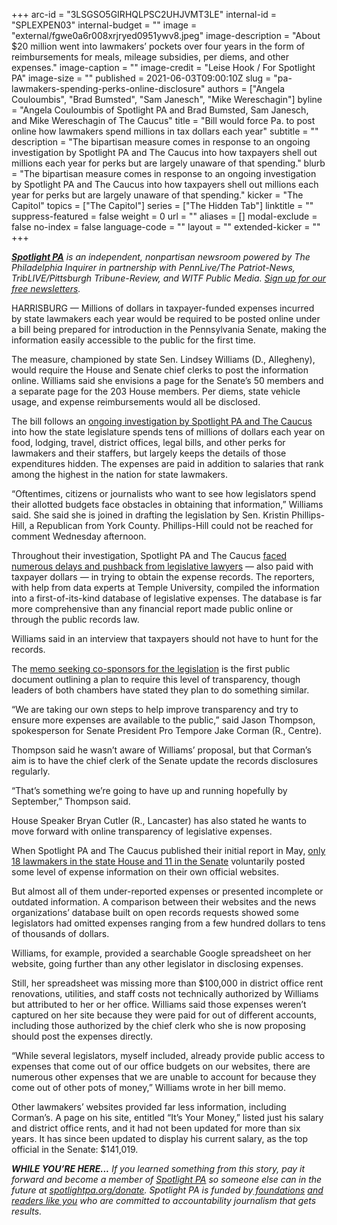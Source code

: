 +++
arc-id = "3LSGSO5GIRHQLPSC2UHJVMT3LE"
internal-id = "SPLEXPEN03"
internal-budget = ""
image = "external/fgwe0a6r008xrjryed0951ywv8.jpeg"
image-description = "About $20 million went into lawmakers’ pockets over four years in the form of reimbursements for meals, mileage subsidies, per diems, and other expenses."
image-caption = ""
image-credit = "Leise Hook / For Spotlight PA"
image-size = ""
published = 2021-06-03T09:00:10Z
slug = "pa-lawmakers-spending-perks-online-disclosure"
authors = ["Angela Couloumbis", "Brad Bumsted", "Sam Janesch", "Mike Wereschagin"]
byline = "Angela Couloumbis of Spotlight PA and Brad Bumsted, Sam Janesch, and Mike Wereschagin of The Caucus"
title = "Bill would force Pa. to post online how lawmakers spend millions in tax dollars each year"
subtitle = ""
description = "The bipartisan measure comes in response to an ongoing investigation by Spotlight PA and The Caucus into how taxpayers shell out millions each year for perks but are largely unaware of that spending."
blurb = "The bipartisan measure comes in response to an ongoing investigation by Spotlight PA and The Caucus into how taxpayers shell out millions each year for perks but are largely unaware of that spending."
kicker = "The Capitol"
topics = ["The Capitol"]
series = ["The Hidden Tab"]
linktitle = ""
suppress-featured = false
weight = 0
url = ""
aliases = []
modal-exclude = false
no-index = false
language-code = ""
layout = ""
extended-kicker = ""
+++

<a href="https://lesspage.com/"><i><b>Spotlight PA</b></i></a><i> is an independent, nonpartisan newsroom powered by The Philadelphia Inquirer in partnership with PennLive/The Patriot-News, TribLIVE/Pittsburgh Tribune-Review, and WITF Public Media. </i><a href="https://lesspage.com/newsletters"><i>Sign up for our free newsletters</i></a><i>.</i>

HARRISBURG — Millions of dollars in taxpayer-funded expenses incurred by state lawmakers each year would be required to be posted online under a bill being prepared for introduction in the Pennsylvania Senate, making the information easily accessible to the public for the first time.

The measure, championed by state Sen. Lindsey Williams (D., Allegheny), would require the House and Senate chief clerks to post the information online. Williams said she envisions a page for the Senate’s 50 members and a separate page for the 203 House members. Per diems, state vehicle usage, and expense reimbursements would all be disclosed.

The bill follows an <a href="https://lesspage.com/news/2021/05/pa-legislature-expense-accounts-hidden-legislative-privilege/" target="_blank">ongoing investigation by Spotlight PA and The Caucus</a> into how the state legislature spends tens of millions of dollars each year on food, lodging, travel, district offices, legal bills, and other perks for lawmakers and their staffers, but largely keeps the details of those expenditures hidden. The expenses are paid in addition to salaries that rank among the highest in the nation for state lawmakers.

<script src="https://lesspage.com/embed.js" async></script><div data-spl-embed-version="1" data-spl-src="https://lesspage.com/embeds/newsletter/"></div>

“Oftentimes, citizens or journalists who want to see how legislators spend their allotted budgets face obstacles in obtaining that information,” Williams said. She said she is joined in drafting the legislation by Sen. Kristin Phillips-Hill, a Republican from York County. Phillips-Hill could not be reached for comment Wednesday afternoon.

Throughout their investigation, Spotlight PA and The Caucus <a href="https://lesspage.com/news/2021/05/pa-legislative-expenses-investigation-how-we-did-it-spotlightpa-thecaucus/" target="_blank">faced numerous delays and pushback from legislative lawyers</a> — also paid with taxpayer dollars — in trying to obtain the expense records. The reporters, with help from data experts at Temple University, compiled the information into a first-of-its-kind database of legislative expenses. The database is far more comprehensive than any financial report made public online or through the public records law.

Williams said in an interview that taxpayers should not have to hunt for the records.

The <a href="https://www.legis.state.pa.us/cfdocs/Legis/CSM/showMemoPublic.cfm?chamber=S&SPick=20210&cosponId=35644" target="_blank">memo seeking co-sponsors for the legislation</a> is the first public document outlining a plan to require this level of transparency, though leaders of both chambers have stated they plan to do something similar.

“We are taking our own steps to help improve transparency and try to ensure more expenses are available to the public,” said Jason Thompson, spokesperson for Senate President Pro Tempore Jake Corman (R., Centre).

Thompson said he wasn’t aware of Williams’ proposal, but that Corman’s aim is to have the chief clerk of the Senate update the records disclosures regularly.

“That’s something we’re going to have up and running hopefully by September,” Thompson said.

House Speaker Bryan Cutler (R., Lancaster) has also stated he wants to move forward with online transparency of legislative expenses.

When Spotlight PA and The Caucus published their initial report in May, <a href="https://lesspage.com/news/2021/05/pa-lawmaker-expenses-transparency-websites/" target="_blank">only 18 lawmakers in the state House and 11 in the Senate</a> voluntarily posted some level of expense information on their own official websites.

But almost all of them under-reported expenses or presented incomplete or outdated information. A comparison between their websites and the news organizations’ database built on open records requests showed some legislators had omitted expenses ranging from a few hundred dollars to tens of thousands of dollars.

<script src="https://lesspage.com/embed.js" async></script><div data-spl-embed-version="1" data-spl-src="https://lesspage.com/embeds/donate/?teaser_text=If%20you%20learned%20something%20from%20this%20report%2C%20pay%20it%20forward%20and%20become%20a%20member%20of%20Spotlight%20PA%20so%20someone%20else%20can%20in%20the%20future."></div>


Williams, for example, provided a searchable Google spreadsheet on her website, going further than any other legislator in disclosing expenses.

Still, her spreadsheet was missing more than $100,000 in district office rent renovations, utilities, and staff costs not technically authorized by Williams but attributed to her or her office. Williams said those expenses weren’t captured on her site because they were paid for out of different accounts, including those authorized by the chief clerk who she is now proposing should post the expenses directly.

“While several legislators, myself included, already provide public access to expenses that come out of our office budgets on our websites, there are numerous other expenses that we are unable to account for because they come out of other pots of money,” Williams wrote in her bill memo.

Other lawmakers’ websites provided far less information, including Corman’s. A page on his site, entitled “It’s Your Money,” listed just his salary and district office rents, and it had not been updated for more than six years. It has since been updated to display his current salary, as the top official in the Senate: $141,019.

<i><b>WHILE YOU’RE HERE...</b></i><i> If you learned something from this story, pay it forward and become a member of </i><a href="https://lesspage.com/"><i>Spotlight PA</i></a><i> so someone else can in the future at </i><a href="http://spotlightpa.org/donate"><i>spotlightpa.org/donate</i></a><i>. Spotlight PA is funded by</i><a href="https://lesspage.com/support"><i> foundations</i></a><i> </i><a href="https://lesspage.com/support"><i>and readers like you</i></a><i> who are committed to accountability journalism that gets results.</i>
